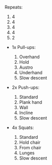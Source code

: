 Repeats:
1. 4
2. 4
3. 4
4. 4
5. 2 

- 1x Pull-ups:
	1. Overhand    
	2. Hold    
	3. Austro    
	4. Underhand    
	5. Slow descent  

- 2x Push-ups:
	1. Standard    
	2. Plank hand    
	3. Wall    
	4. Incline    
	5. Slow descent

- 4x Squats:
	1. Standard    
	2. Hold chair    
	3. From chair    
	4. Lunges    
	5. Slow descent